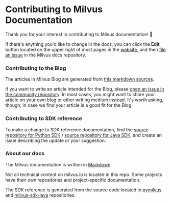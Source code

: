 # Contributing to Milvus Documentation

Thank you for your interest in contributing to Milvus documentation! :tada:

If there's anything you'd like to change in the docs, you can click the <b>Edit</b> button located on the upper right of most pages in the [website](https://www.milvus.io/docs/guides/get_started/install_milvus/install_milvus.md), and then [file an issue](https://github.com/milvus-io/docs/issues/new/choose) in the Milvus docs repository. 

### Contributing to the Blog

The articles in Milvus Blog are generated from [this markdown sources](https://github.com/milvus-io/community/tree/master/blog). 

If you want to write an article intended for the Blog, please [open an issue in the community repository](https://github.com/milvus-io/community/issues/new). In most cases, you might want to share your article on your own blog or other writing medium instead. It's worth asking, though, in case we find your article is a good fit for the Blog.

### Contributing to SDK reference

To make a change to SDK reference documentation, find the [source repository for Python SDK](https://github.com/milvus-io/pymilvus) / [source repository for Java SDK](https://github.com/milvus-io/milvus-sdk-java), and create an issue describing the update or your suggestion. 

### About our docs

The Milvus documentation is written in [Markdown](https://commonmark.org/help/). 

Not all technical content on milvus.io is located in this repo. Some projects have their own repositories and project-specific documentation. 

The SDK reference is generated from the source code located in [pymilvus](https://github.com/milvus-io/pymilvus) and [milvus-sdk-java](https://github.com/milvus-io/milvus-sdk-java) repositories.
